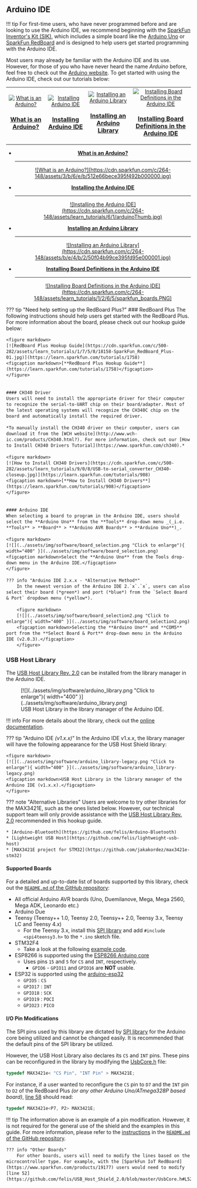 ## Arduino IDE
!!! tip
	For first-time users, who have never programmed before and are looking to use the Arduino IDE, we recommend beginning with the <a href="https://www.sparkfun.com/products/15631">SparkFun Inventor's Kit (SIK)</a>, which includes a simple board like the <a href="https://www.sparkfun.com/products/11224">Arduino Uno</a> or <a href="https://www.sparkfun.com/products/15123">SparkFun RedBoard</a> and is designed to help users get started programming with the Arduino IDE.

Most users may already be familiar with the Arduino IDE and its use. However, for those of you who have never heard the name *Arduino* before, feel free to check out the [Arduino website](https://www.arduino.cc/en/Guide/HomePage). To get started with using the Arduino IDE, check out our tutorials below:


<table class="pdf" style="border-style:none" align="center">
	<tr>
		<td align="center">
			<a class="thumb" href="https://learn.sparkfun.com/tutorials/50">
				<img src="https://cdn.sparkfun.com/c/264-148/assets/3/b/6/e/b/512e66bece395f492b000000.jpg" alt="What is an Arduino?">
				<h3 class="title">What is an Arduino?</h3>
			</a>
		</td>
		<td align="center">
			<a class="thumb" href="https://learn.sparkfun.com/tutorials/61">
				<img src="https://cdn.sparkfun.com/c/264-148/assets/learn_tutorials/6/1/arduinoThumb.jpg" alt="Installing Arduino IDE">
				<h3 class="title">Installing Arduino IDE</h3>
			</a>
		</td>
		<td align="center">
			<a class="thumb" href="https://learn.sparkfun.com/tutorials/15">
				<img src="https://cdn.sparkfun.com/c/264-148/assets/b/e/4/b/2/50f04b99ce395fd95e000001.jpg" alt="Installing an Arduino Library">
				<h3 class="title">Installing an Arduino Library</h3>
			</a>
		</td>
		<td align="center">
			<a class="thumb" href="https://learn.sparkfun.com/tutorials/1265">
				<img src="https://cdn.sparkfun.com/c/264-148/assets/learn_tutorials/1/2/6/5/sparkfun_boards.PNG" alt="Installing Board Definitions in the Arduino IDE">
				<h3 class="title">Installing Board Definitions in the Arduino IDE</h3>
			</a>
		</td>
	</tr>
</table>


<div class="grid cards" markdown align="center">

-   <a href="https://learn.sparkfun.com/tutorials/50">**What is an Arduino?**

	---

	<figure markdown>
	![What is an Arduino?](https://cdn.sparkfun.com/c/264-148/assets/3/b/6/e/b/512e66bece395f492b000000.jpg)
	</figure></a>

-   <a href="https://learn.sparkfun.com/tutorials/61">**Installing the Arduino IDE**

	---
	
	<figure markdown>
	![Installing the Arduino IDE](https://cdn.sparkfun.com/c/264-148/assets/learn_tutorials/6/1/arduinoThumb.jpg)
	</figure></a>

-   <a href="https://learn.sparkfun.com/tutorials/15">**Installing an Arduino Library**

	---
	
	<figure markdown>
	![Installing an Arduino Library](https://cdn.sparkfun.com/c/264-148/assets/b/e/4/b/2/50f04b99ce395fd95e000001.jpg)
	</figure></a>

-   <a href="https://learn.sparkfun.com/tutorials/1265">**Installing Board Definitions in the Arduino IDE**

	---
	
	<figure markdown>
	![Installing Board Definitions in the Arduino IDE](https://cdn.sparkfun.com/c/264-148/assets/learn_tutorials/1/2/6/5/sparkfun_boards.PNG)
	</figure></a>
</div>


??? tip "Need help setting up the RedBoard Plus?"
	### RedBoard Plus
	The following instructions should help users get started with the RedBoard Plus. For more information about the board, please check out our hookup guide below:

	<figure markdown>
	[![RedBoard Plus Hookup Guide](https://cdn.sparkfun.com/c/500-282/assets/learn_tutorials/1/7/5/8/18158-SparkFun_RedBoard_Plus-01.jpg)](https://learn.sparkfun.com/tutorials/1758)
	<figcaption markdown>[**RedBoard Plus Hookup Guide**](https://learn.sparkfun.com/tutorials/1758)</figcaption>
	</figure>


	#### CH340 Driver
	Users will need to install the appropriate driver for their computer to recognize the serial-to-UART chip on their board/adapter. Most of the latest operating systems will recognize the CH340C chip on the board and automatically install the required driver.

	*To manually install the CH340 driver on their computer, users can download it from the [WCH website](http://www.wch-ic.com/products/CH340.html?). For more information, check out our [How to Install CH340 Drivers Tutorial](https://www.sparkfun.com/ch340).*

	<figure markdown>
	[![How to Install CH340 Drivers](https://cdn.sparkfun.com/c/500-282/assets/learn_tutorials/9/0/8/USB-to-serial_converter_CH340-closeup.jpg)](https://learn.sparkfun.com/tutorials/908)
	<figcaption markdown>[**How to Install CH340 Drivers**](https://learn.sparkfun.com/tutorials/908)</figcaption>
	</figure>


	#### Arduino IDE
	When selecting a board to program in the Arduino IDE, users should select the **Arduino Uno** from the **Tools** drop-down menu _(_i.e. **Tools** > **Board** > **Arduino AVR Boards** > **Arduino Uno**)_.

	<figure markdown>
	[![](../assets/img/software/board_selection.png "Click to enlarge"){ width="400" }](../assets/img/software/board_selection.png)
	<figcaption markdown>Select the **Arduino Uno** from the Tools drop-down menu in the Arduino IDE.</figcaption>
	</figure>

	??? info "Arduino IDE 2.x.x - *Alternative Method*"
		In the newest version of the Arduino IDE 2.`x`.`x`, users can also select their board (*green*) and port (*blue*) from the `Select Board & Port` dropdown menu (*yellow*).

		<figure markdown>
		[![](../assets/img/software/board_selection2.png "Click to enlarge"){ width="400" }](../assets/img/software/board_selection2.png)
		<figcaption markdown>Selecting the **Arduino Uno** and **COM5** port from the **Select Board & Port** drop-down menu in the Arduino IDE (v2.0.3).</figcaption>
		</figure>


### USB Host Library
The [USB Host Library Rev. 2.0](https://github.com/felis/USB_Host_Shield_2.0) can be installed from the library manager in the Arduino IDE.

<figure markdown>
[![](../assets/img/software/arduino_library.png "Click to enlarge"){ width="400" }](../assets/img/software/arduino_library.png)
<figcaption markdown>USB Host Library in the library manager of the Arduino IDE.</figcaption>
</figure>

!!! info
	For more details about the library, check out the [online documentation](https://felis.github.io/USB_Host_Shield_2.0/).

??? tip "Arduino IDE *(v1.x.x)*"
	In the Arduino IDE v1.x.x, the library manager will have the following appearance for the USB Host Shield library:

	<figure markdown>
	[![](../assets/img/software/arduino_library-legacy.png "Click to enlarge"){ width="400" }](../assets/img/software/arduino_library-legacy.png)
	<figcaption markdown>USB Host Library in the library manager of the Arduino IDE (v1.x.x).</figcaption>
	</figure>

??? note "Alternative Libraries"
	Users are welcome to try other libraries for the MAX3421E, such as the ones listed below. However, our technical support team will only provide assistance with the [USB Host Library Rev. 2.0](https://github.com/felis/USB_Host_Shield_2.0) recommended in this hookup guide.

	* [Arduino-Bluetooth](https://github.com/felis/Arduino-Bluetooth)
	* [Lightweight USB Host](https://github.com/felis/lightweight-usb-host)
	* [MAX3421E project for STM32](https://github.com/jakakordez/max3421e-stm32)

#### Supported Boards
For a detailed and up-to-date list of boards supported by this library, check out the [`README.md` of the GitHub repository](https://github.com/felis/USB_Host_Shield_2.0#boards):

* All official Arduino AVR boards (Uno, Duemilanove, Mega, Mega 2560, Mega ADK, Leonardo etc.)
* Arduino Due
* Teensy (Teensy++ 1.0, Teensy 2.0, Teensy++ 2.0, Teensy 3.x, Teensy LC and Teensy 4.x)
	* For the Teensy 3.x, install this [SPI library](https://github.com/xxxajk/spi4teensy3) and add ```#include <spi4teensy3.h>``` to the `*.ino` sketch file.
* STM32F4
	* Take a look at the following [example code](https://github.com/Lauszus/Nucleo_F446RE_USBHost).
* ESP8266 is supported using the [ESP8266 Arduino core](https://github.com/esp8266/Arduino)
	* Uses pins `15` and `5` for `CS` and `INT`, respectively.
	  * `GPIO6` - `GPIO11` and `GPIO16` are **NOT** usable.
* ESP32 is supported using the [arduino-esp32](https://github.com/espressif/arduino-esp32/)
	* `GPIO5` : `CS`
	* `GPIO17` : `INT`
	* `GPIO18` : `SCK`
	* `GPIO19` : `POCI`
	* `GPIO23` : `PICO`


#### I/O Pin Modifications
The SPI pins used by this library are dictated by [SPI library](https://www.arduino.cc/reference/en/language/functions/communication/spi/) for the Arduino core being utilized and cannot be changed easily. It is recommended that the default pins of the SPI library be utilized.

However, the USB Host Library also declares its `CS` and `INT` pins. These pins can be reconfigured in the library by modifying the [UsbCore.h](https://github.com/felis/USB_Host_Shield_2.0/blob/master/UsbCore.h#L36-L58) file:

```C++
typedef MAX3421e< "CS Pin", "INT Pin" > MAX3421E;
```

For instance, if a user wanted to reconfigure the `CS` pin to `D7` and the `INT` pin to `D2` of the RedBoard Plus *(or any other Arduino Uno/ATmega328P based board)*, [line 58](https://github.com/felis/USB_Host_Shield_2.0/blob/master/UsbCore.h#L58) should read:

```C++
typedef MAX3421e<P7, P2> MAX3421E;
```

!!! tip
	The information above is an example of a pin modification. However, it is not required for the general use of the shield and the examples in this guide. For more information, please refer to the [instructions](https://github.com/felis/USB_Host_Shield_2.0#interface-modifications) in the [`README.md` of the GitHub repository](https://github.com/felis/USB_Host_Shield_2.0#readme).

	??? info "Other Boards"
		For other boards, users will need to modify the lines based on the microcontroller type. For example, with the [SparkFun IoT RedBoard](https://www.sparkfun.com/products/19177) users would need to modify [line 52](https://github.com/felis/USB_Host_Shield_2.0/blob/master/UsbCore.h#L52).